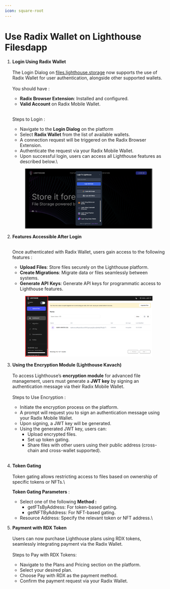 ```yaml
---
icon: square-root
---
```


# Use Radix Wallet on Lighthouse Filesdapp

1.  **Login Using Radix Wallet**\
    \
    The Login Dialog on [files.lighthouse.storage](https://files.lighthouse.storage) now supports the use of Radix Wallet for user authentication, alongside other supported wallets.\
    \
    You should have :

    * **Radix Browser Extension**: Installed and configured.
    * **Valid Account** on Radix Mobile Wallet.

    \
    Steps to Login :&#x20;

    * Navigate to the **Login Dialog** on the platform
    * Select **Radix Wallet** from the list of available wallets.
    * A connection request will be triggered on the Radix Browser Extension.
    * Authenticate the request via your Radix Mobile Wallet.
    * Upon successful login, users can access all Lighthouse features as described below.\


    <figure><img src="../.gitbook/assets/image.png" alt=""><figcaption></figcaption></figure>
2.  **Features Accessible After Login**

    \
    Once authenticated with Radix Wallet, users gain access to the following features :

    * **Upload Files**: Store files securely on the Lighthouse platform.
    * **Create Migrations**: Migrate data or files seamlessly between systems.
    * **Generate API** **Keys**: Generate API keys for programmatic access to Lighthouse features.\
      &#x20;

    <figure><img src="../.gitbook/assets/image (1).png" alt=""><figcaption></figcaption></figure>
3.  **Using the Encryption Module (Lighthouse Kavach)**\
    \
    To access Lighthouse’s **encryption module** for advanced file management, users must generate a **JWT key** by signing an authentication message via their Radix Mobile Wallet.\
    \
    Steps to Use Encryption :

    * Initiate the encryption process on the platform.
    * A prompt will request you to sign an authentication message using your Radix Mobile Wallet.
    * Upon signing, a JWT key will be generated.
    * Using the generated JWT key, users can:
      * Upload encrypted files.
      * Set up token gating.
      * Share files with other users using their public address (cross-chain and cross-wallet supported).



    <img src="https://lh7-rt.googleusercontent.com/docsz/AD_4nXdl0wgUts3y4MDVekN_j0pxix4ysNGAhgOqYtgvtW7hYJnsHEDu-ccuIzvVOiOivY_76P3CNhLh87gZjIZxdNirvDdQ6Ch8fhnw6R3dOi7t4u6jXI_E601YrRqWa2_N9J8ZBH3yzw?key=MFacNzw0LEM42HocoKk85YsR" alt="" data-size="original">



4.  **Token Gating**\
    \
    Token gating allows restricting access to files based on ownership of specific tokens or NFTs.\


    **Token Gating Parameters** :

    * Select one of the following **Method :**&#x20;
      * getFTsByAddress: For token-based gating.
      * getNFTByAddress: For NFT-based gating.
    * Resource Address: Specify the relevant token or NFT address.\

5. &#x20;**Payment with RDX Token**\
   \
   Users can now purchase Lighthouse plans using RDX tokens, seamlessly integrating payment via the Radix Wallet.\
   \
   Steps to Pay with RDX Tokens:
   * Navigate to the Plans and Pricing section on the platform.
   * Select your desired plan.
   * Choose Pay with RDX as the payment method.
   * Confirm the payment request via your Radix Wallet.
